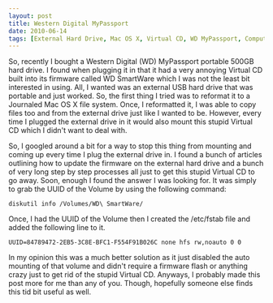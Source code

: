 ```yaml
---
layout: post
title: Western Digital MyPassport
date: 2010-06-14
tags: [External Hard Drive, Mac OS X, Virtual CD, WD MyPassport, Computers]
---
```

So, recently I bought a Western Digital (WD) MyPassport portable 500GB hard
drive. I found when plugging it in that it had a very annoying Virtual CD built
into its firmware called WD SmartWare which I was not the least bit interested
in using. All, I wanted was an external USB hard drive that was portable and
just worked. So, the first thing I tried was to reformat it to a Journaled Mac
OS X file system. Once, I reformatted it, I was able to copy files too and from
the external drive just like I wanted to be. However, every time I plugged the
external drive in it would also mount this stupid Virtual CD which I didn't
want to deal with.

So, I googled around a bit for a way to stop this thing from mounting and
coming up every time I plug the external drive in. I found a bunch of articles
outlining how to update the firmware on the external hard drive and a bunch of
very long step by step processes all just to get this stupid Virtual CD to go
away. Soon, enough I found the answer I was looking for. It was simply to grab
the UUID of the Volume by using the following command:

`diskutil info /Volumes/WD\ SmartWare/`

Once, I had the UUID of the Volume then I created the /etc/fstab file and added
the following line to it.

`UUID=84789472-2EB5-3C8E-BFC1-F554F91B026C none hfs rw,noauto 0 0`

In my opinion this was a much better solution as it just disabled the auto
mounting of that volume and didn't require a firmware flash or anything crazy
just to get rid of the stupid Virtual CD. Anyways, I probably made this post
more for me than any of you. Though, hopefully someone else finds this tid bit
useful as well.
